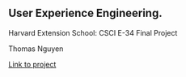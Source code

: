 ## User Experience Engineering. 
Harvard Extension School: CSCI E-34 Final Project

Thomas Nguyen

[Link to project](http://etl.thomasnguyen.me/)